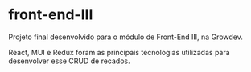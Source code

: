 # front-end-III

Projeto final desenvolvido para o módulo de Front-End III, na Growdev.

React, MUI e Redux foram as principais tecnologias utilizadas para desenvolver esse CRUD de recados.
